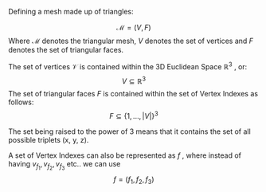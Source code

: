 Defining a mesh made up of triangles:

$$\mathcal{M} = (V, F)$$
Where $\mathcal{M}$ denotes the triangular mesh, $V$ denotes the set of vertices and $F$ denotes the set of triangular faces.

The set of vertices $\mathcal{V}$ is contained within the 3D Euclidean Space $\mathbb{R}^3$ , or: 
$$V \subseteq \mathbb{R}^3$$
The set of triangular faces $F$ is contained within the set of Vertex Indexes as follows:
$$F \subseteq \{1,...,|V|\}^3$$

The set being raised to the power of 3 means that it contains the set of all possible triplets (x, y, z). 

A set of Vertex Indexes can also be represented as $f$ , where instead of having $v_{f_1}, v_{f_2}, v_{f_3}$ etc.. we can use 
$$f = (f_1, f_2, f_3)$$
